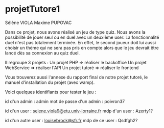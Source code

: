 # projetTutore1

Sélène VIOLA Maxime PUPOVAC

Dans ce projet, nous avons réalisé un jeu de type quiz. Nous avons la possibilité de jouer seul ou en duel avec un deuxième user.
La fonctionnalité duel n'est pas totalement terminée.
En effet, le second joueur doit lui aussi choisir un thème qui ne sera pas pris en compte alors que le jeu devrait être lancé dès sa connexion au quiz duel.

Il regroupe 3 projets :
Un projet PHP => réaliser le backoffice
Un projet WebService => réaliser l'API
Un projet tutoré => réaliser le frontend

Vous trouverez aussi l'annexe du rapport final de notre projet tutoré, le manuel d'installation du projet (avec wamp).

Voici quelques identifiants pour tester le jeu :

id d'un admin :
admin
mot de passe d'un admin :
poivron37

id d'un user :
selene.viola9@etu.univ-lorraine.fr
mdp d'un user :
Azerty1?

id d'un autre user :
louisebrock@sfr.fr
mdp de ce user :
Qsdfgh2?